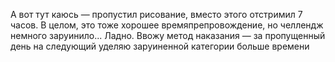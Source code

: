 А вот тут каюсь — пропустил рисование, вместо этого отстримил 7 часов. В целом, это тоже хорошее времяпрепровождение, но челлендж немного заруинило... Ладно. Ввожу метод наказания — за пропущенный день на следующий уделяю заруиненной категории больше времени